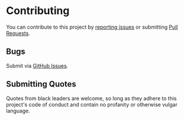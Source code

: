 # Contributing
You can contribute to this project by [reporting issues](https://github.com/guillermoandrae/quite-black/issues) or submitting [Pull Requests](https://github.com/guillermoandrae/quite-black/pulls).

## Bugs
Submit via [GitHub Issues](https://github.com/guillermoandrae/quite-black/issues).

## Submitting Quotes
Quotes from black leaders are welcome, so long as they adhere to this project's code of conduct and contain no profanity or otherwise vulgar language.
